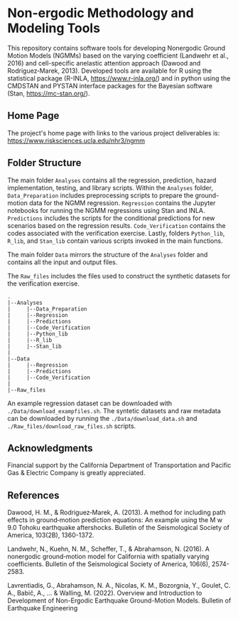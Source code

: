 # Non-ergodic Methodology and Modeling Tools

This repository contains software tools for developing Nonergodic Ground Motion Models (NGMMs) based on the varying coefficient (Landwehr et al., 2016) and cell-specific anelastic attention approach (Dawood and Rodriguez‐Marek, 2013). 
Developed tools are available for R using the statistical package (R-INLA, https://www.r-inla.org/) and in python using the CMDSTAN and PYSTAN interface packages for the Bayesian software (Stan, https://mc-stan.org/).

## Home Page
The project's home page with links to the various project deliverables is: https://www.risksciences.ucla.edu/nhr3/ngmm

## Folder Structure
The main folder ``Analyses`` contains all the regression, prediction, hazard implementation, testing, and library scripts. 
Within the ``Analyses``  folder,  ``Data_Preparation`` includes preprocessing scripts to prepare the ground-motion data for the NGMM regression. ``Regression`` contains the Jupyter notebooks for running the NGMM regressions using Stan and INLA. ``Predictions`` includes the scripts for the conditional predictions for new scenarios based on the regression results. ``Code_Verification`` contains the codes associated with the verification exercise. 
Lastly, folders ``Python_lib``, ``R_lib``, and ``Stan_lib`` contain various scripts invoked in the main functions.

The main folder ``Data`` mirrors the structure of the ``Analyses`` folder and contains all the input and output files.

The ``Raw_files`` includes the files used to construct the synthetic datasets for the verification exercise.

    .
    |--Analyses
    |     |--Data_Preparation
    |     |--Regression
    |     |--Predictions
    |     |--Code_Verification
    |     |--Python_lib
    |     |--R_lib
    |     |--Stan_lib
    |
    |--Data
    |     |--Regression
    |     |--Predictions
    |     |--Code_Verification
    |     
    |--Raw_files

An example regression dataset can be downloaded with ``./Data/download_exampfiles.sh``.
The syntetic datasets and raw metadata can be downloaded by running the ``./Data/download_data.sh`` and ``./Raw_files/download_raw_files.sh`` scripts.

## Acknowledgments 
Financial support by the California Department of Transportation and Pacific Gas & Electric Company is greatly appreciated.  

## References
Dawood, H. M., & Rodriguez‐Marek, A. (2013). A method for including path effects in ground‐motion prediction equations: An example using the M w 9.0 Tohoku earthquake aftershocks. Bulletin of the Seismological Society of America, 103(2B), 1360-1372.

Landwehr, N., Kuehn, N. M., Scheffer, T., & Abrahamson, N. (2016). A nonergodic ground‐motion model for California with spatially varying coefficients. Bulletin of the Seismological Society of America, 106(6), 2574-2583.

Lavrentiadis, G., Abrahamson, N. A., Nicolas, K. M., Bozorgnia, Y., Goulet, C. A., Babič, A., ... & Walling, M. (2022). Overview and Introduction to Development of Non-Ergodic Earthquake Ground-Motion Models. Bulletin of Earthquake Engineering
